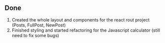 ## Done

1. Created the whole layout and components for the react rout project (Posts, FullPost, NewPost)
2. Finished styling and started refactoring for the Javascript calculator (still need to fix some bugs)